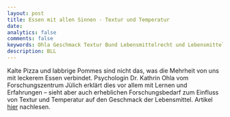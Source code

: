 ```yaml
---
layout: post
title: Essen mit allen Sinnen - Textur und Temperatur
date: 
analytics: false
comments: false
keywords: Ohla Geschmack Textur Bund Lebensmittelrecht und Lebensmittelkunde
description: BLL
---
```


Kalte Pizza und labbrige Pommes sind nicht das, was die Mehrheit von uns mit leckerem Essen verbindet. Psychologin Dr. Kathrin Ohla vom Forschungszentrum Jülich erklärt dies vor allem mit Lernen und Erfahrungen – sieht aber auch erheblichen Forschungsbedarf zum Einfluss von Textur und Temperatur auf den Geschmack der Lebensmittel. Artikel [hier](https://www.bll.de/de/lebensmittel/aktuell/20180702-essen-mit-allen-sinnen-4-temperatur-textur) nachlesen.
